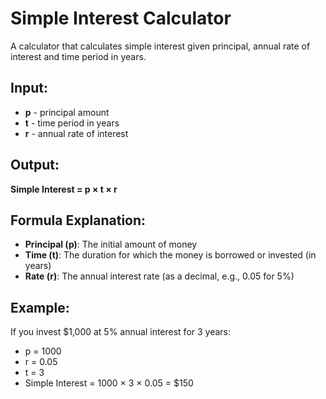 # Simple Interest Calculator

A calculator that calculates simple interest given principal, annual rate of interest and time period in years.

## Input:
- **p** - principal amount
- **t** - time period in years  
- **r** - annual rate of interest

## Output:
**Simple Interest = p × t × r**

## Formula Explanation:
- **Principal (p)**: The initial amount of money
- **Time (t)**: The duration for which the money is borrowed or invested (in years)
- **Rate (r)**: The annual interest rate (as a decimal, e.g., 0.05 for 5%)

## Example:
If you invest $1,000 at 5% annual interest for 3 years:
- p = 1000
- r = 0.05
- t = 3
- Simple Interest = 1000 × 3 × 0.05 = $150

